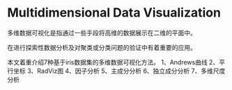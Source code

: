 # Multidimensional Data Visualization

多维数据可视化是指通过一些手段将高维的数据展示在二维的平面中。

在进行探索性数据分析及对聚类或分类问题的验证中有着重要的应用。

本文着重介绍7种基于iris数据集的多维数据可视化方法。
1、Andrews曲线
2、平行坐标
3、RadViz图
4、因子分析
5、主成分分析
6、独立成分分析
7、多维尺度分析

